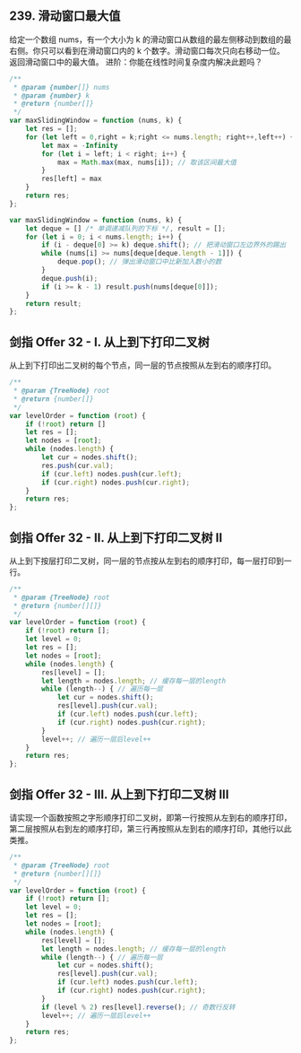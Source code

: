 ## 239. 滑动窗口最大值
给定一个数组 nums，有一个大小为 k 的滑动窗口从数组的最左侧移动到数组的最右侧。你只可以看到在滑动窗口内的 k 个数字。滑动窗口每次只向右移动一位。返回滑动窗口中的最大值。
进阶：你能在线性时间复杂度内解决此题吗？
 
```js
/**
 * @param {number[]} nums
 * @param {number} k
 * @return {number[]}
 */
var maxSlidingWindow = function (nums, k) {
    let res = [];
    for (let left = 0,right = k;right <= nums.length; right++,left++) { // 遍历每个区间
        let max = -Infinity
        for (let i = left; i < right; i++) {
            max = Math.max(max, nums[i]); // 取该区间最大值
        }
        res[left] = max
    }
    return res;
};

var maxSlidingWindow = function (nums, k) {
    let deque = [] /* 单调递减队列的下标 */, result = [];
    for (let i = 0; i < nums.length; i++) {
        if (i - deque[0] >= k) deque.shift(); // 把滑动窗口左边界外的踢出
        while (nums[i] >= nums[deque[deque.length - 1]]) {
            deque.pop(); // 弹出滑动窗口中比新加入数小的数
        }
        deque.push(i);
        if (i >= k - 1) result.push(nums[deque[0]]);
    }
    return result;
};
```

## 剑指 Offer 32 - I. 从上到下打印二叉树
从上到下打印出二叉树的每个节点，同一层的节点按照从左到右的顺序打印。

```js
/**
 * @param {TreeNode} root
 * @return {number[]}
 */
var levelOrder = function (root) {
    if (!root) return []
    let res = [];
    let nodes = [root];
    while (nodes.length) {
        let cur = nodes.shift();
        res.push(cur.val);
        if (cur.left) nodes.push(cur.left);
        if (cur.right) nodes.push(cur.right);
    }
    return res;
};
```

## 剑指 Offer 32 - II. 从上到下打印二叉树 II
从上到下按层打印二叉树，同一层的节点按从左到右的顺序打印，每一层打印到一行。

```js
/**
 * @param {TreeNode} root
 * @return {number[][]}
 */
var levelOrder = function (root) {
    if (!root) return [];
    let level = 0;
    let res = [];
    let nodes = [root];
    while (nodes.length) {
        res[level] = [];
        let length = nodes.length; // 缓存每一层的length 
        while (length--) { // 遍历每一层
            let cur = nodes.shift();
            res[level].push(cur.val);
            if (cur.left) nodes.push(cur.left);
            if (cur.right) nodes.push(cur.right);
        }
        level++; // 遍历一层后level++
    }
    return res;
};
```

## 剑指 Offer 32 - III. 从上到下打印二叉树 III
请实现一个函数按照之字形顺序打印二叉树，即第一行按照从左到右的顺序打印，第二层按照从右到左的顺序打印，第三行再按照从左到右的顺序打印，其他行以此类推。

```js
/**
 * @param {TreeNode} root
 * @return {number[][]}
 */
var levelOrder = function (root) {
    if (!root) return [];
    let level = 0;
    let res = [];
    let nodes = [root];
    while (nodes.length) {
        res[level] = [];
        let length = nodes.length; // 缓存每一层的length 
        while (length--) { // 遍历每一层
            let cur = nodes.shift();
            res[level].push(cur.val);
            if (cur.left) nodes.push(cur.left);
            if (cur.right) nodes.push(cur.right);
        }
        if (level % 2) res[level].reverse(); // 奇数行反转
        level++; // 遍历一层后level++
    }
    return res;
};
```